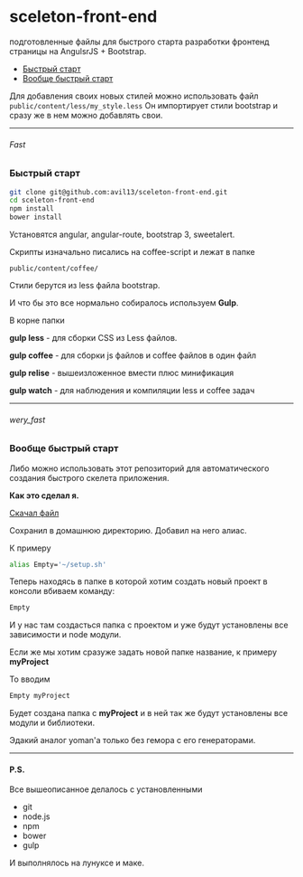 # sceleton-front-end

подготовленные файлы для быстрого старта разработки фронтенд страницы на AngulsrJS + Bootstrap.

* [Быстрый старт](#fast)
* [Вообще быстрый старт](#wery_fast)


Для добавления своих новых стилей можно использовать файл `public/content/less/my_style.less`
Он импортирует стили bootstrap и сразу же в нем можно добавлять свои.

* * *

###### Fast
### Быстрый старт

```bash
git clone git@github.com:avil13/sceleton-front-end.git
cd sceleton-front-end
npm install
bower install

```

Установятся angular, angular-route, bootstrap 3, sweetalert.

Скрипты изначально писались на coffee-script и лежат в папке
```
public/content/coffee/
```

Стили берутся из less файла bootstrap.

И что бы это все нормально собиралось используем **Gulp**.

В корне папки

**gulp less** - для сборки CSS из Less файлов.

**gulp coffee** - для сборки js файлов и coffee файлов в один файл

**gulp relise** - вышеизложенное вмести плюс минификация

**gulp watch** - для наблюдения и  компиляции less и coffee задач


* * *

###### wery_fast

### Вообще быстрый старт


Либо можно использовать этот репозиторий для автоматического создания быстрого скелета приложения.

**Как это сделал я.**

[Скачал файл](https://raw.githubusercontent.com/avil13/sceleton-front-end/master/setup.sh)

Сохранил в домашнюю директорию. Добавил на него алиас.

К примеру

```bash
alias Empty='~/setup.sh'
```

Теперь находясь в папке в которой хотим создать новый проект в консоли вбиваем команду:

```bash
Empty
```

И у нас там создасться папка с проектом и уже будут установлены все зависимости и node модули.


Если же мы хотим сразуже задать новой папке название, к примеру **myProject**

То вводим

```bash
Empty myProject
```

Будет создана папка с **myProject** и в ней так же будут установлены все модули и библиотеки.


Эдакий аналог yoman'a только без гемора с его генераторами.


* * *

#### P.S.

Все вышеописанное делалось с установленными

* git
* node.js
* npm
* bower
* gulp

И выполнялось на лунуксе и маке.









